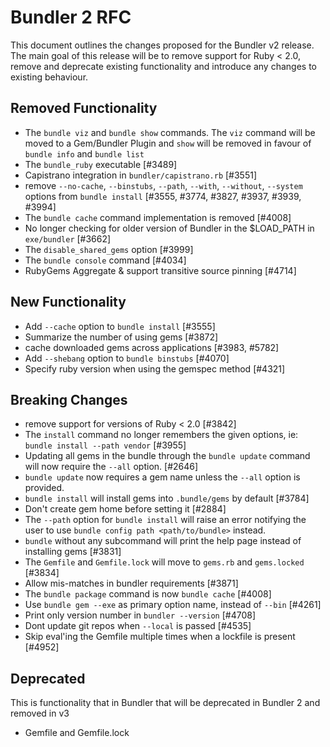 # Bundler 2 RFC

This document outlines the changes proposed for the Bundler v2 release. The main goal of this release will be to remove
support for Ruby < 2.0, remove and deprecate existing functionality and introduce any changes to existing behaviour.

## Removed Functionality
* The `bundle viz` and `bundle show` commands. The `viz` command will be moved to a Gem/Bundler Plugin and `show` will be removed in favour of `bundle info` and `bundle list`
* The `bundle_ruby` executable [#3489]
* Capistrano integration in `bundler/capistrano.rb` [#3551]
* remove `--no-cache`, `--binstubs`, `--path`, `--with`, `--without`, `--system` options from `bundle install` [#3555, #3774, #3827, #3937, #3939, #3994]
* The `bundle cache` command implementation is removed [#4008]
* No longer checking for older version of Bundler in the $LOAD_PATH in `exe/bundler` [#3662]
* The `disable_shared_gems` option [#3999]
* The `bundle console` command [#4034]
* RubyGems Aggregate & support transitive source pinning [#4714]

## New Functionality
* Add `--cache` option to `bundle install` [#3555]
* Summarize the number of using gems [#3872]
* cache downloaded gems across applications [#3983, #5782]
* Add `--shebang` option to `bundle binstubs` [#4070]
* Specify ruby version when using the gemspec method [#4321]

## Breaking Changes
* remove support for versions of Ruby < 2.0 [#3842]
* The `install` command no longer remembers the given options, ie: `bundle install --path vendor` [#3955]
* Updating all gems in the bundle through the `bundle update` command will now require the `--all` option. [#2646]
* `bundle update` now requires a gem name unless the `--all` option is provided.
* `bundle install` will install gems into `.bundle/gems` by default [#3784]
* Don't create gem home before setting it [#2884]
* The `--path` option for `bundle install` will raise an error notifying the user to use `bundle config path <path/to/bundle>` instead.
* `bundle` without any subcommand will print the help page instead of installing gems [#3831]
* The `Gemfile` and `Gemfile.lock` will move to `gems.rb` and `gems.locked` [#3834]
* Allow mis-matches in bundler requirements [#3871]
* The `bundle package` command is now `bundle cache` [#4008]
* Use `bundle gem --exe` as primary option name, instead of `--bin` [#4261]
* Print only version number in `bundler --version` [#4708]
* Dont update git repos when `--local` is passed [#4535]
* Skip eval'ing the Gemfile multiple times when a lockfile is present [#4952]

## Deprecated
This is functionality that in Bundler that will be deprecated in Bundler 2 and removed in v3
* Gemfile and Gemfile.lock
